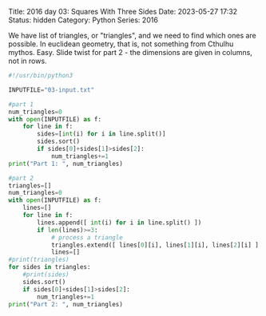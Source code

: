 Title: 2016 day 03: Squares With Three Sides
Date: 2023-05-27 17:32
Status: hidden
Category: Python
Series: 2016

We have list of triangles, or "triangles", and we need to find which ones are possible.
In euclidean geometry, that is, not something from Cthulhu mythos. Easy. Slide twist for
part 2 - the dimensions are given in columns, not in rows.

```python
#!/usr/bin/python3

INPUTFILE="03-input.txt"

#part 1
num_triangles=0
with open(INPUTFILE) as f:
    for line in f:
        sides=[int(i) for i in line.split()]
        sides.sort()
        if sides[0]+sides[1]>sides[2]:
            num_triangles+=1
print("Part 1: ", num_triangles)

#part 2
triangles=[]
num_triangles=0
with open(INPUTFILE) as f:
    lines=[]
    for line in f:
        lines.append([ int(i) for i in line.split() ])
        if len(lines)>=3:
            # process a triangle
            triangles.extend([ lines[0][i], lines[1][i], lines[2][i] ] for i in range(3))
            lines=[]
#print(triangles)
for sides in triangles:
    #print(sides)
    sides.sort()
    if sides[0]+sides[1]>sides[2]:
        num_triangles+=1
print("Part 2: ", num_triangles)

```